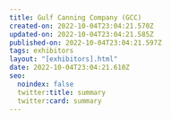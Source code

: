 ```yaml
---
title: Gulf Canning Company (GCC)
created-on: 2022-10-04T23:04:21.570Z
updated-on: 2022-10-04T23:04:21.585Z
published-on: 2022-10-04T23:04:21.597Z
tags: exhibitors
layout: "[exhibitors].html"
date: 2022-10-04T23:04:21.610Z
seo:
  noindex: false
  twitter:title: summary
  twitter:card: summary
---
```

